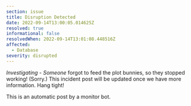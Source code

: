 ```yaml
---
section: issue
title: Disruption Detected
date: 2022-09-14T13:00:05.014625Z
resolved: true
informational: false
resolvedWhen: 2022-09-14T13:01:08.448516Z
affected:
  - Database
severity: disrupted
---
```

*Investigating* - _Someone_ forgot to feed the plot bunnies, so they stopped working! (Sorry.) This incident post will be updated once we have more information. Hang tight!

This is an automatic post by a monitor bot.
        
